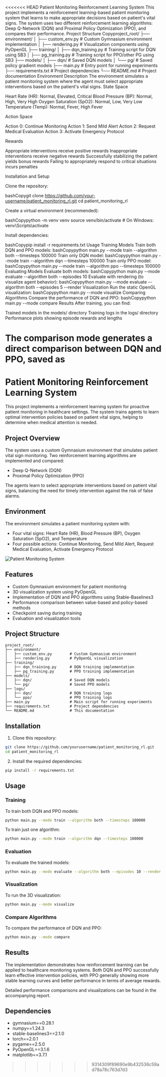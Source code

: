 <<<<<<< HEAD
Patient Monitoring Reinforcement Learning System
This project implements a reinforcement learning-based patient monitoring system that learns to make appropriate decisions based on patient's vital signs. The system uses two different reinforcement learning algorithms: Deep Q-Network (DQN) and Proximal Policy Optimization (PPO), and compares their performance.
Project Structure
Copyproject_root/
├── environment/
│   ├── custom_env.py            # Custom Gymnasium environment implementation
│   ├── rendering.py             # Visualization components using PyOpenGL
├── training/
│   ├── dqn_training.py          # Training script for DQN using SB3
│   ├── pg_training.py           # Training script for PPO/other PG using SB3
├── models/
│   ├── dqn/                     # Saved DQN models
│   └── pg/                      # Saved policy gradient models
├── main.py                      # Entry point for running experiments
├── requirements.txt             # Project dependencies
└── README.md                    # Project documentation
Environment Description
The environment simulates a patient monitoring system where the agent must select appropriate interventions based on the patient's vital signs.
State Space

Heart Rate (HR): Normal, Elevated, Critical
Blood Pressure (BP): Normal, High, Very High
Oxygen Saturation (SpO2): Normal, Low, Very Low
Temperature (Temp): Normal, Fever, High Fever

Action Space

Action 0: Continue Monitoring
Action 1: Send Mild Alert
Action 2: Request Medical Evaluation
Action 3: Activate Emergency Protocol

Rewards

Appropriate interventions receive positive rewards
Inappropriate interventions receive negative rewards
Successfully stabilizing the patient yields bonus rewards
Failing to appropriately respond to critical situations incurs penalties

Installation and Setup

Clone the repository:

bashCopygit clone https://github.com/your-username/patient_monitoring_rl.git
cd patient_monitoring_rl

Create a virtual environment (recommended):

bashCopypython -m venv venv
source venv/bin/activate  # On Windows: venv\Scripts\activate

Install dependencies:

bashCopypip install -r requirements.txt
Usage
Training Models
Train both DQN and PPO models:
bashCopypython main.py --mode train --algorithm both --timesteps 100000
Train only DQN model:
bashCopypython main.py --mode train --algorithm dqn --timesteps 100000
Train only PPO model:
bashCopypython main.py --mode train --algorithm ppo --timesteps 100000
Evaluating Models
Evaluate both models:
bashCopypython main.py --mode evaluate --algorithm both --episodes 10
Evaluate with rendering (to visualize agent behavior):
bashCopypython main.py --mode evaluate --algorithm both --episodes 5 --render
Visualization
Run the static OpenGL visualization:
bashCopypython main.py --mode visualize
Comparing Algorithms
Compare the performance of DQN and PPO:
bashCopypython main.py --mode compare
Results
After training, you can find:

Trained models in the models/ directory
Training logs in the logs/ directory
Performance plots showing episode rewards and lengths

The comparison mode generates a direct comparison between DQN and PPO, saved as 
=======
# Patient Monitoring Reinforcement Learning System

This project implements a reinforcement learning system for proactive patient monitoring in healthcare settings. The system trains agents to learn optimal intervention policies based on patient vital signs, helping to determine when medical attention is needed.

## Project Overview

The system uses a custom Gymnasium environment that simulates patient vital sign monitoring. Two reinforcement learning algorithms are implemented and compared:
- Deep Q-Network (DQN)
- Proximal Policy Optimization (PPO)

The agents learn to select appropriate interventions based on patient vital signs, balancing the need for timely intervention against the risk of false alarms.

## Environment

The environment simulates a patient monitoring system with:
- Four vital signs: Heart Rate (HR), Blood Pressure (BP), Oxygen Saturation (SpO2), and Temperature
- Four possible actions: Continue Monitoring, Send Mild Alert, Request Medical Evaluation, Activate Emergency Protocol

![Patient Monitoring System](docs/environment_screenshot.png)

## Features

- Custom Gymnasium environment for patient monitoring
- 3D visualization system using PyOpenGL
- Implementation of DQN and PPO algorithms using Stable-Baselines3
- Performance comparison between value-based and policy-based methods
- Checkpoint saving during training
- Evaluation and visualization tools

## Project Structure

```
project_root/
├── environment/
│   ├── custom_env.py        # Custom Gymnasium environment
│   ├── rendering.py         # PyOpenGL visualization
├── training/
│   ├── dqn_training.py      # DQN training implementation
│   ├── pg_training.py       # PPO training implementation
├── models/
│   ├── dqn/                 # Saved DQN models
│   └── pg/                  # Saved PPO models
├── logs/
│   ├── dqn/                 # DQN training logs
│   └── ppo/                 # PPO training logs
├── main.py                  # Main script for running experiments
├── requirements.txt         # Project dependencies
└── README.md                # This documentation
```

## Installation

1. Clone this repository:
```bash
git clone https://github.com/yourusername/patient_monitoring_rl.git
cd patient_monitoring_rl
```

2. Install the required dependencies:
```bash
pip install -r requirements.txt
```

## Usage

### Training

To train both DQN and PPO models:
```bash
python main.py --mode train --algorithm both --timesteps 100000
```

To train just one algorithm:
```bash
python main.py --mode train --algorithm dqn --timesteps 100000
```

### Evaluation

To evaluate the trained models:
```bash
python main.py --mode evaluate --algorithm both --episodes 10 --render
```

### Visualization

To run the 3D visualization:
```bash
python main.py --mode visualize
```

### Compare Algorithms

To compare the performance of DQN and PPO:
```bash
python main.py --mode compare
```

## Results

The implementation demonstrates how reinforcement learning can be applied to healthcare monitoring systems. Both DQN and PPO successfully learn effective intervention policies, with PPO generally showing more stable learning curves and better performance in terms of average rewards.

Detailed performance comparisons and visualizations can be found in the accompanying report.

## Dependencies

- gymnasium==0.28.1
- numpy==1.24.3
- stable-baselines3==2.1.0
- torch==2.0.1
- pygame==2.5.0
- PyOpenGL==3.1.6
- matplotlib==3.7.1
>>>>>>> 9314309f89690e9b432536c59ad78a78c763d7d3

